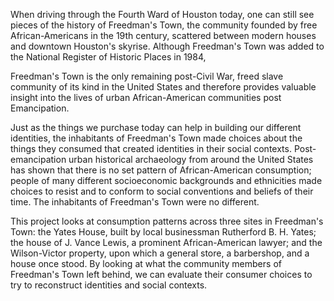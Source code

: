 When driving through the Fourth Ward of Houston today, one can still see pieces of the history of Freedman's Town, the community founded by free African-Americans in the 19th century, scattered between modern houses and downtown Houston's skyrise. Although Freedman's Town was added to the National Register of Historic Places in 1984, 

Freedman's Town is the only remaining post-Civil War, freed slave community of its kind in the United States and therefore provides valuable insight into the lives of urban African-American communities post Emancipation. 

Just as the things we purchase today can help in building our different identities, the inhabitants of Freedman's Town made choices about the things they consumed that created identities in their social contexts. Post-emancipation urban historical archaeology from around the United States has shown that there is no set pattern of African-American consumption; people of many different socioeconomic backgrounds and ethnicities made choices to resist and to conform to social conventions and beliefs of their time. The inhabitants of Freedman's Town were no different.

This project looks at consumption patterns across three sites in Freedman's Town: the Yates House, built by local businessman Rutherford B. H. Yates; the house of J. Vance Lewis, a prominent African-American lawyer; and the Wilson-Victor property, upon which a general store, a barbershop, and a house once stood. By looking at what the community members of Freedman's Town left behind, we can evaluate their consumer choices to try to reconstruct identities and social contexts. 
